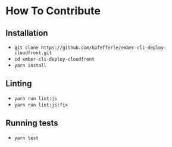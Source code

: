 # How To Contribute

## Installation

* `git clone https://github.com/kpfefferle/ember-cli-deploy-cloudfront.git`
* `cd ember-cli-deploy-cloudfront`
* `yarn install`

## Linting

* `yarn run lint:js`
* `yarn run lint:js:fix`

## Running tests

* `yarn test`
